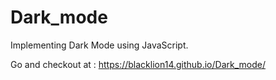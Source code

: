 # Dark_mode
Implementing Dark Mode using JavaScript.

Go and checkout at : https://blacklion14.github.io/Dark_mode/
